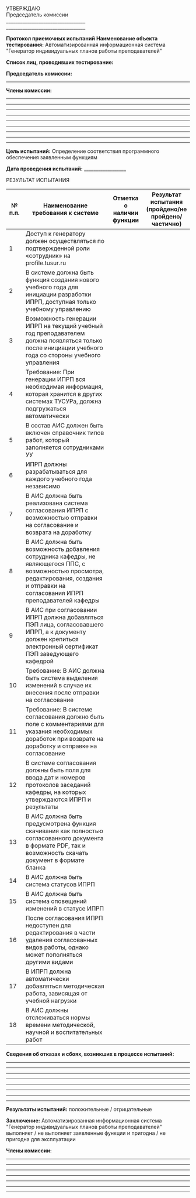 <span class="right-align"> УТВЕРЖДАЮ <br>
Председатель комиссии <br>
\_\_\_\_\_\_\_\_\_\_\_\_\_\_\_\_\_\_\_\_\_\_\_\_\_\_\_\_\_\_\_\_\_\_ <br>
\_\_\_\_\_\_\_\_\_\_\_\_\_\_\_\_\_\_\_\_\_\_\_\_\_\_\_\_\_\_\_\_\_\_</span>


<span style="font-weight:bold" class="center-align"> Протокол приемочных испытаний</span>
**Наименование объекта тестирования:** Автоматизированная информационная система "Генератор индивидуальных планов работы преподавателей"

**Список лиц, проводивших тестирование:**

**Председатель комиссии:** 

--- 

**Члены комиссии:**

---
---
---
---
---
---
---
---
---

**Цель испытаний:** Определение соответствия программного обеспечения заявленным функциям

**Дата проведения испытаний:** \_\_\_\_\_\_\_\_\_\_\_\_\_\_\_\_\_\_

<span class="center-align"> РЕЗУЛЬТАТ ИСПЫТАНИЯ </span>

| № п.п. | Наименование требования к системе                                                                                                                                                          | Отметка о наличии функции | Результат испытания (пройдено/не пройдено/частично) |
| ------ | ------------------------------------------------------------------------------------------------------------------------------------------------------------------------------------------ | ------------------------- | --------------------------------------------------- |
| 1      | Доступ к генератору должен осуществляться по подтвержденной роли «сотрудник» на profile.tusur.ru                                                                                           |                           |                                                     |
| 2      | В системе должна быть функция создания нового учебного года для инициации разработки ИПРП, доступная только учебному управлению                                                            |                           |                                                     |
| 3      | Возможность генерации ИПРП на текущий учебный год преподавателем должна появляться только после инициации учебного года со стороны учебного управления                                     |                           |                                                     |
| 4      | Требование: При генерации ИПРП вся необходимая информация, которая хранится в других системах ТУСУРа, должна подгружаться автоматически                                                    |                           |                                                     |
| 5      | В состав АИС должен быть включен справочник типов работ, который заполняется сотрудниками УУ                                                                                               |                           |                                                     |
| 6      | ИПРП должны разрабатываться для каждого учебного года независимо                                                                                                                           |                           |                                                     |
| 7      | В АИС должна быть реализована система согласования ИПРП с возможностью отправки на согласование и возврата на доработку                                                                    |                           |                                                     |
| 8      | В АИС должна быть возможность добавления сотрудника кафедры, не являющегося ППС, с возможностью просмотра, редактирования, создания и отправки на согласования ИПРП преподавателей кафедры |                           |                                                     |
| 9      | В АИС при согласовании ИПРП должна добавляться ПЭП лица, согласовавшего ИПРП, а к документу должен крепиться электронный сертификат ПЭП заведующего кафедрой                               |                           |                                                     |
| 10     | Требование: В АИС должна быть система выделения изменений в случае их внесения после отправки на согласование                                                                              |                           |                                                     |
| 11     | Требование: В системе согласования должно быть поле с комментариями для указания необходимых доработок при возврате на доработку и отправке на согласование                                |                           |                                                     |
| 12     | В системе согласования должны быть поля для ввода дат и номеров протоколов заседаний кафедры, на которых утверждаются ИПРП и результаты                                                    |                           |                                                     |
| 13     | В АИС должна быть предусмотрена функция скачивания как полностью согласованного документа в формате PDF, так и возможность скачать документ в формате бланка                               |                           |                                                     |
| 14     | В АИС должна быть система статусов ИПРП                                                                                                                                                    |                           |                                                     |
| 15     | В АИС должна быть система оповещений изменений в статусе ИПРП                                                                                                                              |                           |                                                     |
| 16     | После согласования ИПРП недоступен для редактирования в части удаления согласованных видов работы, однако может пополняться другими видами                                                 |                           |                                                     |
| 17     | В ИПРП должна автоматически добавляться методическая работа, зависящая от учебной нагрузки                                                                                                 |                           |                                                     |
| 18     | В АИС должны отслеживаться нормы времени методической, научной и воспитательных работ                                                                                                      |                           |                                                     |
**Сведения об отказах и сбоях, возникших в процессе испытаний:**

---
---
---
---
---
---
---
---

**Результаты испытаний:** положительные / отрицательные

**Заключение:** Автоматизированная информационная система "Генератор индивидуальных планов работы преподавателей" выполняет / не выполняет заявленные функции и пригодна / не пригодна для эксплуатации

**Члены комиссии:**

---
---
---
---
---
---
---





